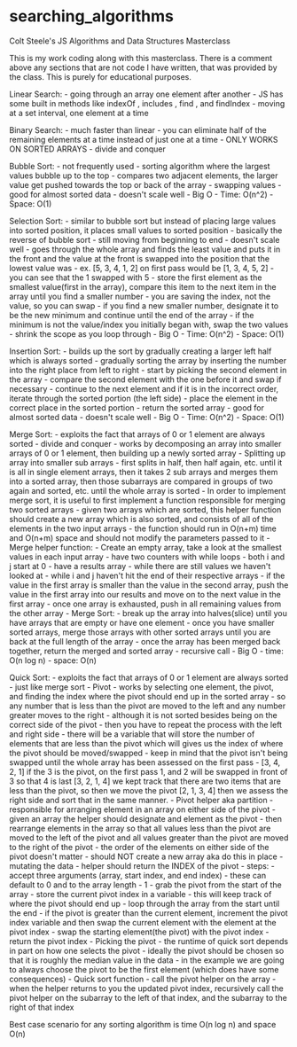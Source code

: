 # searching_algorithms
Colt Steele's JS Algorithms and Data Structures Masterclass

This is my work coding along with this masterclass. There is a comment above any sections that are not code I have written, that was provided by the class. This is purely for educational purposes. 

Linear Search:
    - going through an array one element after another
    - JS has some built in methods like indexOf , includes , find , and findIndex
    - moving at a set interval, one element at a time

Binary Search:
    - much faster than linear
    - you can eliminate half of the remaining elements at a time instead of just one at a time
    - ONLY WORKS ON SORTED ARRAYS
    - divide and conquer

Bubble Sort:
    - not frequently used
    - sorting algorithm where the largest values bubble up to the top
    - compares two adjacent elements, the larger value get pushed towards the top or back of the array
    - swapping values 
    - good for almost sorted data
    - doesn't scale well
    - Big O
        - Time: O(n^2)
        - Space: O(1)

Selection Sort: 
    - similar to bubble sort but instead of placing large values into sorted position, it places small values to sorted position
    - basically the reverse of bubble sort
    - still moving from beginning to end
    - doesn't scale well
    - goes through the whole array and finds the least value and puts it in the front and the value at the front is swapped into the position that the lowest value was
    - ex. [5, 3, 4, 1, 2] on first pass would be [1, 3, 4, 5, 2]
        - you can see that the 1 swapped with 5
    - store the first element as the smallest value(first in the array), compare this item to the next item in the array until you find a smaller number 
        - you are saving the index, not the value, so you can swap
        - if you find a new smaller number, designate it to be the new minimum and continue until the end of the array
        - if the minimum is not the value/index you initially began with, swap the two values
        - shrink the scope as you loop through 
    - Big O
        - Time: O(n^2)
        - Space: O(1)

Insertion Sort:
    - builds up the sort by gradually creating a larger left half which is always sorted
        - gradually sorting the array by inserting the number into the right place from left to right 
    - start by picking the second element in the array
        - compare the second element with the one before it and swap if necessary
        - continue to the next element and if it is in the incorrect order, iterate through the sorted portion (the left side)
        - place the element in the correct place in the sorted portion
        - return the sorted array
    - good for almost sorted data
    - doesn't scale well
    - Big O
        - Time: O(n^2)
        - Space: O(1)

Merge Sort:
    - exploits the fact that arrays of 0 or 1 element are always sorted
    - divide and conquer
    - works by decomposing an array into smaller arrays of 0 or 1 element, then building up a newly sorted array
    - Splitting up array into smaller sub arrays
    - first splits in half, then half again, etc. until it is all in single element arrays, then it takes 2 sub arrays and merges them into a sorted array, then those subarrays are compared in groups of two again and sorted, etc. until the whole array is sorted
    - In order to implement merge sort, it is useful to first implement a function responsible for merging two sorted arrays
        - given two arrays which are sorted, this helper function should create a new array which is also sorted, and consists of all of the elements in the two input arrays
        - the function should run in O(n+m) time and O(n+m) space and should not modify the parameters passed to it
    - Merge helper function:
        - Create an empty array, take a look at the smallest values in each input array
            - have two counters with while loops
                - both i and j start at 0
                - have a results array
                - while there are still values we haven't looked at
                    - while i and j haven't hit the end of their respective arrays
                - if the value in the first array is smaller than the value in the second array, push the value in the first array into our results and move on to the next value in the first array
                - once one array is exhausted, push in all remaining values from the other array
    - Merge Sort:
        - break up the array into halves(slice) until you have arrays that are empty or have one element
        - once you have smaller sorted arrays, merge those arrays with other sorted arrays until you are back at the full length of the array
        - once the array has been merged back together, return the merged and sorted array
        - recursive call
    - Big O
        - time: O(n log n)
        - space: O(n)

Quick Sort:
    - exploits the fact that arrays of 0 or 1 element are always sorted
	    - just like merge sort
    - Pivot
        - works by selecting one element, the pivot, and finding the index where the pivot should end up in the sorted array
        - so any number that is less than the pivot are moved to the left and any number greater moves to the right 
            - although it is not sorted besides being on the correct side of the pivot
            - then you have to repeat the process with the left and right side
        - there will be a variable that will store the number of elements that are less than the pivot which will gives us the index of where the pivot should be moved/swapped
            - keep in mind that the pivot isn't being swapped until the whole array has been assessed on the first pass
            - [3, 4, 2, 1] if the 3 is the pivot, on the first pass 1, and 2 will be swapped in front of 3 so that 4 is last [3, 2, 1, 4] we kept track that there are two items that are less than the pivot, so then we move the pivot [2, 1, 3, 4] then we assess the right side and sort that in the same manner. 
    - Pivot helper aka partition 
        - responsible for arranging element in an array on either side of the pivot
        - given an array the helper should designate and element as the pivot
        - then rearrange elements in the array so that all values less than the pivot are moved to the left of the pivot and all values greater than the pivot are moved to the right of the pivot
        - the order of the elements on either side of the pivot doesn't matter
        - should NOT create a new array aka do this in place
            - mutating the data
        - helper should return the INDEX of the pivot
        - steps:
            - accept three arguments (array, start index, and end index)
                - these can default to 0 and to the array length - 1
            - grab the pivot from the start of the array
            - store the current pivot index in a variable
                - this will keep track of where the pivot should end up
            - loop through the array from the start until the end
                - if the pivot is greater than the current element, increment the pivot index variable and then swap the current element with the element at the pivot index
            - swap the starting element(the pivot) with the pivot index
            - return the pivot index
    - Picking the pivot
        - the runtime of quick sort depends in part on how one selects the pivot
        - ideally the pivot should be chosen so that it is roughly the median value in the data
        - in the example we are going to always choose the pivot to be the first element (which does have some consequences)
    - Quick sort function
        - call the pivot helper on the array
        - when the helper returns to you the updated pivot index, recursively call the pivot helper on the subarray to the left of that index, and the subarray to the right of that index

Best case scenario for any sorting algorithm is time O(n log n) and space O(n)